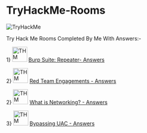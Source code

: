 # TryHackMe-Rooms

<img src="https://tryhackme-badges.s3.amazonaws.com/Yash22222.png" alt="TryHackMe"> 


Try Hack Me Rooms Completed By Me With Answers:-

1} <img src="https://tryhackme-images.s3.amazonaws.com/room-icons/14daecc96c42994352f7c244b08335cf.png" alt="THM" width="40" height="40"> 
<a href="https://tryhackme.com/room/burpsuiterepeater">Burp Suite: Repeater- </a> <a href="https://github.com/Yash22222/TryHackMe-Rooms/blob/main/Burp%20Suite:%20Repeater">Answers</a>

2} <img src="https://tryhackme-images.s3.amazonaws.com/room-icons/f01d8f4f6c91a870f84c9db7b0650092.png" alt="THM" width="40" height="40"> 
<a href="https://tryhackme.com/room/redteamengagements">Red Team Engagements - </a> <a href="https://github.com/Yash22222/TryHackMe-Rooms/blob/main/Red%20Team%20Engagements">Answers</a>


2} <img src="https://tryhackme-images.s3.amazonaws.com/room-icons/e1797e301a9626f309686ec927866990.png" alt="THM" width="40" height="40"> 
<a href="https://tryhackme.com/room/redteamengagements">What is Networking? - </a> <a href="https://github.com/Yash22222/TryHackMe-Rooms/blob/main/What%20is%20Networking%3F">Answers</a>


3} <img src="https://tryhackme-images.s3.amazonaws.com/room-icons/9c8359d213941312199b6142d3421a57.png" alt="THM" width="40" height="40"> 
<a href="https://tryhackme.com/room/bypassinguac">Bypassing UAC - </a> <a href="https://github.com/Yash22222/TryHackMe-Rooms/blob/main/Bypassing%20UAC">Answers</a>


